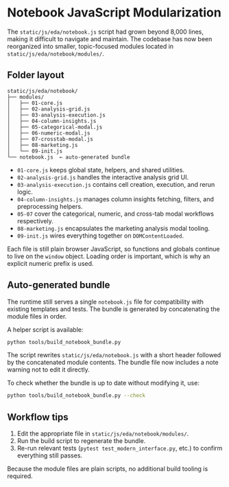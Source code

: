 # Notebook JavaScript Modularization

The `static/js/eda/notebook.js` script had grown beyond 8,000 lines, making it difficult to navigate and maintain. The codebase has now been reorganized into smaller, topic-focused modules located in `static/js/eda/notebook/modules/`.

## Folder layout

```
static/js/eda/notebook/
├── modules/
│   ├── 01-core.js
│   ├── 02-analysis-grid.js
│   ├── 03-analysis-execution.js
│   ├── 04-column-insights.js
│   ├── 05-categorical-modal.js
│   ├── 06-numeric-modal.js
│   ├── 07-crosstab-modal.js
│   ├── 08-marketing.js
│   └── 09-init.js
└── notebook.js  ← auto-generated bundle
```

- `01-core.js` keeps global state, helpers, and shared utilities.
- `02-analysis-grid.js` handles the interactive analysis grid UI.
- `03-analysis-execution.js` contains cell creation, execution, and rerun logic.
- `04-column-insights.js` manages column insights fetching, filters, and preprocessing helpers.
- `05-07` cover the categorical, numeric, and cross-tab modal workflows respectively.
- `08-marketing.js` encapsulates the marketing analysis modal tooling.
- `09-init.js` wires everything together on `DOMContentLoaded`.

Each file is still plain browser JavaScript, so functions and globals continue to live on the `window` object. Loading order is important, which is why an explicit numeric prefix is used.

## Auto-generated bundle

The runtime still serves a single `notebook.js` file for compatibility with existing templates and tests. The bundle is generated by concatenating the module files in order.

A helper script is available:

```bash
python tools/build_notebook_bundle.py
```

The script rewrites `static/js/eda/notebook.js` with a short header followed by the concatenated module contents. The bundle file now includes a note warning not to edit it directly.

To check whether the bundle is up to date without modifying it, use:

```bash
python tools/build_notebook_bundle.py --check
```

## Workflow tips

1. Edit the appropriate file in `static/js/eda/notebook/modules/`.
2. Run the build script to regenerate the bundle.
3. Re-run relevant tests (`pytest test_modern_interface.py`, etc.) to confirm everything still passes.

Because the module files are plain scripts, no additional build tooling is required.

